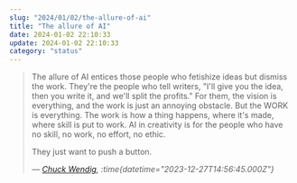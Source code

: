 ```yaml
---
slug: "2024/01/02/the-allure-of-ai"
title: "The allure of AI"
date: 2024-01-02 22:10:33
update: 2024-01-02 22:10:33
category: "status"
---
```


> The allure of AI entices those people who fetishize ideas but dismiss the work. They're the people who tell writers, "I'll give you the idea, then you write it, and we'll split the profits." For them, the vision is everything, and the work is just an annoying obstacle. But the WORK is everything. The work is how a thing happens, where it's made, where skill is put to work. AI in creativity is for the people who have no skill, no work, no effort, no ethic.
> 
> They just want to push a button.
> 
> <cite>&mdash; [Chuck Wendig](https://www.threads.net/@chuck_wendig/post/C1XFIhWrgtA), :time{datetime="2023-12-27T14:56:45.000Z"}</cite>
